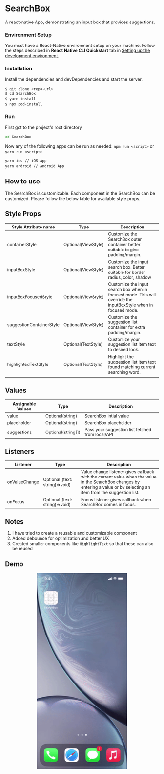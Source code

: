 # SearchBox

A react-native App, demonstrating an input box that provides suggestions.

### Environment Setup

You must have a React-Native environment setup on your machine. Follow the steps described in **React Native CLI Quickstart** tab in [Setting up the development environment](https://reactnative.dev/docs/environment-setup).

### Installation

Install the dependencies and devDependencies and start the server.

```sh
$ git clone <repo-url>
$ cd SearchBox
$ yarn install
$ npx pod-install
```

### Run

First got to the project's root directory

```bash
cd SearchBox
```

Now any of the following apps can be run as needed:
`npm run <script>` or `yarn run <script>`

```bash
yarn ios // iOS App
yarn android // Android App
```

## How to use:

The SearchBox is customizable. Each component in the SearchBox can be customized.
Please follow the below table for available style props.

## Style Props

| Style Attribute name     | Type                | Description                                                                                                     |
| ------------------------ | ------------------- | --------------------------------------------------------------------------------------------------------------- |
| containerStyle           | Optional(ViewStyle) | Customize the SearchBox outer container better suitable to give padding/margin.                                 |
| inputBoxStyle            | Optional(ViewStyle) | Customize the input search box. Better suitable for border radius, color, shadow                                |
| inputBoxFocusedStyle     | Optional(ViewStyle) | Customize the input search box when in focused mode. This will override the inputBoxStyle when in focused mode. |
| suggestionContainerStyle | Optional(ViewStyle) | Customize the suggestion list container for extra padding/margin.                                               |
| textStyle                | Optional(TextStyle) | Customize your suggestion list item text to desired look.                                                       |
| highlightedTextStyle     | Optional(TextStyle) | Highlight the suggestion list item text found matching current searching word.                                  |
|                          |                     |

## Values

| Assignable Values | Type               | Description                                      |
| ----------------- | ------------------ | ------------------------------------------------ |
| value             | Optional(string)   | SearchBox intial value                           |
| placeholder       | Optional(string)   | SearchBox placeholder                            |
| suggestions       | Optional(string[]) | Pass your suggestion list fetched from local/API |

## Listeners

| Listener      | Type                           | Description                                                                                                                                                               |
| ------------- | ------------------------------ | ------------------------------------------------------------------------------------------------------------------------------------------------------------------------- |
| onValueChange | Optional((text: string)=>void) | Value change listener gives callback with the current value when the value in the SearchBox changes by entering a value or by selecting an item from the suggestion list. |
| onFocus       | Optional((text: string)=>void) | Focus listener gives callback when SearchBox comes in focus.                                                                                                              |

## Notes

1. I have tried to create a reusable and customizable component
2. Added debounce for optimization and better UX
3. Created smaller components like `HighlightText` so that these can also be reused

## Demo

<p align="center">
  <img src="https://github.com/rahul-solanki1/SearchBox/blob/master/SearchBar.gif" alt="SearchBar"/>
</p>
